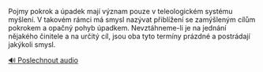 
Pojmy pokrok a úpadek mají význam pouze v teleologickém systému myšlení. V takovém rámci má smysl nazývat přiblížení se zamýšleným cílům pokrokem a opačný pohyb úpadkem. Nevztáhneme-li je na jednání nějakého činitele a na určitý cíl, jsou oba tyto termíny prázdné a postrádají jakýkoli smysl.

[🔊 Poslechnout audio](/data/7-paragraphs/audio/chapter_41/para_008-Pojmy-pokrok-a-padek-maj-vznam-pouze-v-teleolog.mp3)
